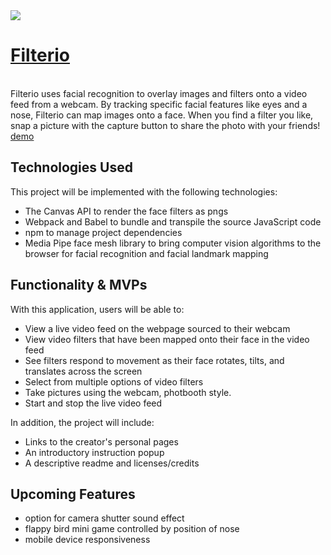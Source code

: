 
<img src="https://raw.githubusercontent.com/njpietrow/Filter.io/main/assets/favicon.ico"> 
<a href="https://njpietrow.github.io/Filter.io/"><h1>Filterio</h1></a>
<br>
Filterio uses facial recognition to overlay images and filters onto a video feed from a webcam. By tracking specific facial features like eyes and a nose, Filterio can map images onto a face. When you find a filter you like, snap a picture with the capture button to share the photo with your friends! 
<br>
<a href="https://njpietrow.github.io/Filter.io/">demo</a>

## Technologies Used
This project will be implemented with the following technologies:

* The Canvas API to render the face filters as pngs
* Webpack and Babel to bundle and transpile the source JavaScript code
* npm to manage project dependencies
* Media Pipe face mesh library to bring computer vision algorithms to the browser for facial recognition and facial landmark mapping

## Functionality & MVPs
With this application, users will be able to:
* View a live video feed on the webpage sourced to their webcam
* View video filters that have been mapped onto their face in the video feed
* See filters respond to movement as their face rotates, tilts, and translates across the screen
* Select from multiple options of video filters
* Take pictures using the webcam, photbooth style.
* Start and stop the live video feed

In addition, the project will include:
* Links to the creator's personal pages
* An introductory instruction popup
* A descriptive readme and licenses/credits

## Upcoming Features
* option for camera shutter sound effect
* flappy bird mini game controlled by position of nose
* mobile device responsiveness
